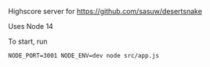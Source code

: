 Highscore server for https://github.com/sasuw/desertsnake

Uses Node 14

To start, run

    NODE_PORT=3001 NODE_ENV=dev node src/app.js
